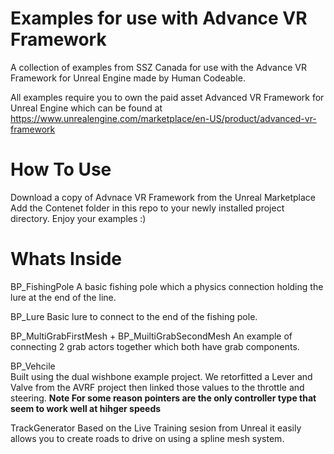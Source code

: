 # Examples for use with Advance VR Framework
A collection of examples from SSZ Canada for use with the Advance VR Framework for Unreal Engine made by Human Codeable.

All examples require you to own the paid asset Advanced VR Framework for Unreal Engine which can be found at
https://www.unrealengine.com/marketplace/en-US/product/advanced-vr-framework


# How To Use
Download a copy of Advnace VR Framework from the Unreal Marketplace
Add the Contenet folder in this repo to your newly installed project directory.
Enjoy your examples :)


# Whats Inside

BP_FishingPole
  A basic fishing pole which a physics connection holding the lure at the end of the line.
  
BP_Lure
  Basic lure to connect to the end of the fishing pole.
  
BP_MultiGrabFirstMesh + BP_MuiltiGrabSecondMesh
  An example of connecting 2 grab actors together which both have grab components.
  
BP_Vehcile  
  Built using the dual wishbone example project. We retorfitted a Lever and Valve from the AVRF project then linked those values to the throttle and steering.
**Note For some reason pointers are the only controller type that seem to work well at hihger speeds**  

TrackGenerator
Based on the Live Training sesion from Unreal it easily allows you to create roads to drive on using a spline mesh system.


 
